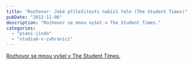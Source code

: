 ```yaml
---
title: "Rozhovor: Jaké příležitosti nabízí Yale (The Student Times)"
pubDate: "2012-11-06"
description: "Rozhovor se mnou vyšel v The Student Times."
categories:
  - "psani-jinde"
  - "studium-v-zahranici"
---
```


[Rozhovor se mnou vyšel v The Student Times.](http://ihned.cz/c3-58318960-000000_d-58318960-rozhovor-jake-prilezitosti-nabizi-yale-a-v-cem-je-kamen-urazu-ceskych-univerzit)
